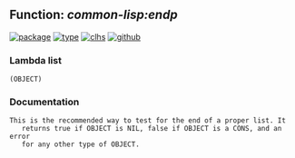## Function: ***common-lisp:endp***
[![package](https://img.shields.io/badge/Package-COMMON--LISP-5f9ea0.svg?style=social&colorA=999999)](../) [![type](https://img.shields.io/badge/Type-Function-5f9ea0.svg?style=social&colorA=999999)](../#function) [![clhs](https://img.shields.io/badge/CLHS-ENDP-5f9ea0.svg?style=social&colorA=999999)](http://www.lispworks.com/documentation/HyperSpec/Body/f_endp.htm) [![github](https://img.shields.io/badge/GitHub-View_the_source-5f9ea0.svg?style=social&colorA=999999&logo=github)](https://github.com/sbcl/sbcl/blob/master/src/code/list.lisp/) 
### Lambda list
```
(OBJECT)
```
### Documentation
```
This is the recommended way to test for the end of a proper list. It
   returns true if OBJECT is NIL, false if OBJECT is a CONS, and an error
   for any other type of OBJECT.
```
